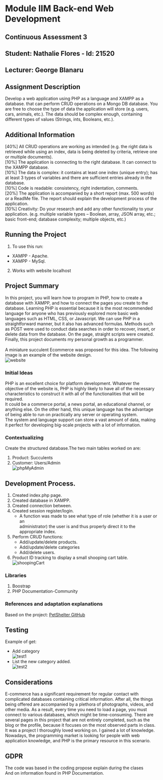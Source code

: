 # Module IIM Back-end Web Development
## Continuous Assessment 3 
## Student: Nathalie Flores - Id: 21520
## Lecturer: George Blanaru

## Assignment Description  
Develop a web application using PHP as a language and XAMPP as a database. that can perform CRUD operations on a Mongo DB database. You are free to choose the type of data the application will store (e.g. users, cars, animals, etc.). The data should be complex enough, containing different types of values (Strings, ints, Booleans, etc.).

## Additional Information 
[40%] All CRUD operations are working as intended (e.g. the right data is retrieved while using an index, data is being deleted by criteria, retrieve one or multiple documents).<br>
[10%] The application is connecting to the right database. It can connect to the XAMPP database.<br>
[10%] The data is complex: it contains at least one index (unique entry); has at least 3 types of variables and there are sufficient entries already in the database.<br>
[10%] Code is readable: consistency, right indentation, comments.<br>
[20%] The application is accompanied by a short report (max. 500 words) or a ReadMe file. The report should explain the development process of the application.<br>
[10%] Creativity: Do your research and add any other functionality to your application. (e.g. multiple variable types – Boolean, array, JSON array, etc.; basic front-end; database complexity; multiple objects, etc.)<br>

## Running the Project
1. To use this run: 
* XAMPP - Apache.<br>
* XAMPP - MySql.<br>
2. Works with website localhost

## Project Summary
In this project, you will learn how to program in PHP, how to create a database with XAMPP, and how to connect the pages you create to the database. Learning PHP is essential because it is the most recommended language for anyone who has previously explored more basic web languages such as HTML, CSS, or Javascript. We can use PHP in a straightforward manner, but it also has advanced formulas. Methods such as POST were used to conduct data searches in order to recover, insert, or delete data from the database. On the page, straight scripts were created. Finally, this project documents my personal growth as a programmer.<br><br>
A miniature succulent Ecommerce was proposed for this idea. The following image is an example of the website design.<br>
![website](https://user-images.githubusercontent.com/65398774/164343460-ca405330-8d95-495d-9a94-ce9f21975955.png)

### Initial Ideas
PHP is an excellent choice for platform development. Whatever the objective of the website is, PHP is highly likely to have all of the necessary characteristics to construct it with all of the functionalities that will be required.<br>
It could be a commerce portal, a news portal, an educational channel, or anything else. On the other hand, this unique language has the advantage of being able to run on practically any server or operating system.<br>
The system and language support can store a vast amount of data, making it perfect for developing big-scale projects with a lot of information.

### Contextualizing
Create the structured database.The two main tables worked on are:
1. Product: Succulents<br>
2. Customer: Users/Admin<br>
![phpMyAdmin](https://user-images.githubusercontent.com/65398774/164342764-325b6274-ac21-4e2c-b5ca-4430f0e68fb2.png)

## Development Process. 
1. Created index.php page. 
2. Created database in XAMPP.
3. Created connection between.
4. Created session register/login.
    * A function was made to see what type of role (whether it is a user or an <br>administrator) the user is and thus properly direct it to the appropriate index.
5. Perform CRUD functions:
    * Add/update/delete products.
    * Add/update/delete categories
    * Add/delete users.
6. Product ID tracking to display a small shooping cart table.
![shoopingCart](https://user-images.githubusercontent.com/65398774/164343209-5a80fc40-13cf-48ca-99e2-68ac39bc5c0a.png)

### Libraries 
1. Boostrap
2. PHP Documentation-Community

### References and adaptation explanations
Based on the project: 
[PetShelter GitHub](https://github.com/georgeBl/petshelter.git)

## Testing
Example of get:
* Add category <br>
![test1](https://user-images.githubusercontent.com/65398774/164343678-165091ea-b20e-4b20-8c0d-bd5dce340b5a.png)
* List the new category added. <br>
![test2](https://user-images.githubusercontent.com/65398774/164343997-a399663f-060f-41dc-afc0-f52ebdba9679.png)

## Considerations
E-commerce has a significant requirement for regular contact with complicated databases containing critical information. After all, the things being offered are accompanied by a plethora of photographs, videos, and other media. As a result, every time you need to load a page, you must connect to various databases, which might be time-consuming. There are several pages in this project that are not entirely completed, such as the blog or the profile, because it focuses on the most observed parts in class. It was a project I thoroughly loved working on. I gained a lot of knowledge. Nowadays, the programming market is looking for people with web application knowledge, and PHP is the primary resource in this scenario.

## GDPR
The code was based in the coding propose explain during the clases<br>
And on information found in PHP Documentation.